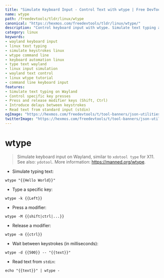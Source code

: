```yaml
---
title: "Simulate Keyboard Input - Control Text with wtype | Free DevTools"
name: wtype
path: /freedevtools/tldr/linux/wtype
canonical: "https://hexmos.com/freedevtools/tldr/linux/wtype/"
description: "Control keyboard input with wtype. Simulate text typing and key presses on Wayland, a powerful alternative to xdotool. Free online tool, no registration required."
category: linux
keywords:
- wayland keyboard input
- linux text typing
- simulate keystrokes linux
- wtype command line
- keyboard automation linux
- type text wayland
- linux input simulation
- wayland text control
- linux wtype tutorial
- command line keyboard input
features:
- Simulate text typing on Wayland
- Control specific key presses
- Press and release modifier keys (Shift, Ctrl)
- Introduce delays between keystrokes
- Read text from standard input (stdin)
ogImage: "https://hexmos.com/freedevtools/t/tool-banners/json-utilities-banner.png"
twitterImage: "https://hexmos.com/freedevtools/t/tool-banners/json-utilities-banner.png"
---
```


# wtype

> Simulate keyboard input on Wayland, similar to `xdotool type` for X11.
> See also: `ydotool`.
> More information: <https://manned.org/wtype>.

- Simulate typing text:

`wtype "{{Hello World}}"`

- Type a specific key:

`wtype -k {{Left}}`

- Press a modifier:

`wtype -M {{shift|ctrl|...}}`

- Release a modifier:

`wtype -m {{ctrl}}`

- Wait between keystrokes (in milliseconds):

`wtype -d {{500}} -- "{{text}}"`

- Read text from `stdin`:

`echo "{{text}}" | wtype -`

